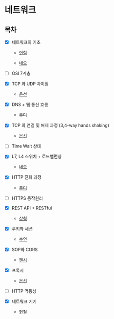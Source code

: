 # 네트워크

## 목차

* [x] 네트워크의 기초
   
  * [현철](https://github.com/Fancy96/2023-CS-Study/blob/main/Network/network_basic/network_basic.md)

  * [네오](https://github.com/Fancy96/2023-CS-Study/blob/main/Network/network_bandwidth.md)

* [ ] OSI 7계층

* [x] TCP 와 UDP 차이점
  
  * [은선](https://github.com/Fancy96/2023-CS-Study/blob/main/Network/network_tcp_and_udp.md)

* [x] DNS + 웹 통신 흐름
  
  * [주디](https://github.com/Fancy96/2023-CS-Study/blob/main/Network/network_dns_and_network_flow.md)

* [x] TCP 의 연결 및 해제 과정 (3,4-way hands shaking)
  
  * [은선](https://github.com/Fancy96/2023-CS-Study/blob/main/Network/network_tcp_and_udp.md)

* [ ] Time Wait 상태

* [x] L7, L4 스위치 + 로드밸런싱
  
  * [네오]()

* [x] HTTP 진화 과정 
  
  * [주디](https://github.com/Fancy96/2023-CS-Study/blob/main/Network/network_http.md)

* [ ] HTTPS 동작원리

* [x] REST API + RESTful
  
  * [상혁](https://github.com/Fancy96/2023-CS-Study/blob/main/Network/network_rest_api_restful.md)

* [x] 쿠키와 세션 

  * [수연](https://github.com/Fancy96/2023-CS-Study/blob/main/Network/network_cookie_and_session.md)

* [x] SOP와 CORS 
  
  * [팬시](https://github.com/Fancy96/2023-CS-Study/blob/main/Network/network_sop_and_cors.md)

* [x] 프록시

  * [은선](https://github.com/Fancy96/2023-CS-Study/blob/main/Network/network_proxy_server.md)

* [ ] HTTP 멱등성

* [x] 네트워크 기기
  
  * [현철](https://github.com/Fancy96/2023-CS-Study/blob/main/Network/network_devices.md)


